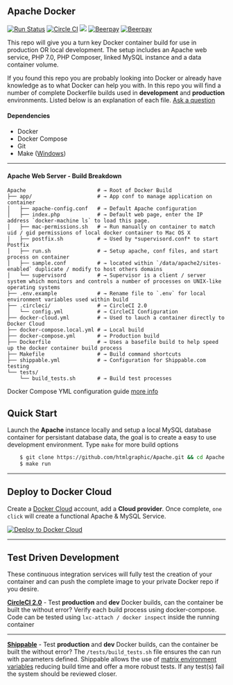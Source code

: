## Apache Docker

[![Run Status](https://api.shippable.com/projects/54cf015b5ab6cc13528a7b6a/badge?branch=envoyer)](https://app.shippable.com/projects/54cf015b5ab6cc13528a7b6a)
[![Circle CI](https://circleci.com/gh/htmlgraphic/Apache/tree/envoyer.svg?style=svg)](https://circleci.com/gh/htmlgraphic/Apache/tree/envoyer) 
[![](https://images.microbadger.com/badges/image/htmlgraphic/apache:envoyer.svg)](https://microbadger.com/images/htmlgraphic/apache:envoyer "Get your own image badge on microbadger.com")
[![Beerpay](https://beerpay.io/htmlgraphic/Apache/badge.svg?style=beer)](https://beerpay.io/htmlgraphic/Apache) [![Beerpay](https://beerpay.io/htmlgraphic/Apache/make-wish.svg?style=flat)](https://beerpay.io/htmlgraphic/Apache)


This repo will give you a turn key Docker container build for use in production OR local development. The setup includes an Apache web service, PHP 7.0, PHP Composer, linked MySQL instance and a data container volume.


If you found this repo you are probably looking into Docker or already have knowledge as to what Docker can help you with. In this repo you will find a number of complete Dockerfile builds used in **development** and **production** environments. Listed below is an explanation of each file. [Ask a question](https://github.com/htmlgraphic/Apache/issues/new)

#### Dependencies
- Docker
- Docker Compose
- Git
- Make ([Windows](https://stackoverflow.com/questions/32127524/how-to-install-and-use-make-in-windows-8-1))

---

#### Apache Web Server - Build Breakdown

```shell
Apache                       # → Root of Docker Build
├── app/                     # → App conf to manage application on container
│   ├── apache-config.conf   # → Default Apache configuration
│   ├── index.php            # → Default web page, enter the IP address `docker-machine ls` to load this page.
│   ├── mac-permissions.sh   # → Run manually on container to match uid / gid permissions of local docker container to Mac OS X
│   ├── postfix.sh           # → Used by *supervisord.conf* to start Postfix
│   ├── run.sh               # → Setup apache, conf files, and start process on container
│   ├── sample.conf          # → located within `/data/apache2/sites-enabled` duplicate / modify to host others domains
│   └── supervisord          # → Supervisor is a client / server system which monitors and controls a number of processes on UNIX-like operating systems
├── .env.example             # → Rename file to `.env` for local environment variables used within build
├── .circleci/               # → CircleCI 2.0
│   └── config.yml           # → CircleCI Configuration
├── docker-cloud.yml         # → Used to lauch a container directly to Docker Cloud
├── docker-compose.local.yml # → Local build 
├── docker-compose.yml       # → Production build
├── Dockerfile               # → Uses a basefile build to help speed up the docker container build process
├── Makefile                 # → Build command shortcuts
├── shippable.yml            # → Configuration for Shippable.com testing
└── tests/
    └── build_tests.sh       # → Build test processes
```
Docker Compose YML configuration guide [more info](https://docs.docker.com/docker-cloud/apps/deploy-to-cloud-btn/) 

## Quick Start

Launch the **Apache** instance locally and setup a local MySQL database container for persistant database data, the goal is to create a easy to use development environment. Type `make` for more build options

```bash
	$ git clone https://github.com/htmlgraphic/Apache.git && cd Apache
	$ make run
```

---
## Deploy to Docker Cloud
Create a [Docker Cloud](https://cloud.docker.com) account, add a   **Cloud provider**. Once complete, `one click` will create a functional Apache & MySQL Service.

[![Deploy to Docker Cloud](https://files.cloud.docker.com/images/deploy-to-dockercloud.svg)](https://cloud.docker.com/stack/deploy/)

---

## Test Driven Development
These continuous integration services will fully test the creation of your container and can push the complete image to your private Docker repo if you desire.


**[CircleCI 2.0](https://circleci.com/gh/htmlgraphic/Apache)** - Test **production** and **dev** Docker builds, can the container be built the without error? Verify each build process using docker-compose. Code can be tested using ```lxc-attach / docker inspect``` inside the running container


---

**[Shippable](https://shippable.com)** - Test **production** and **dev** Docker builds, can the container be built the without error? The ```/tests/build_tests.sh``` file ensures the can run with parameters defined. Shippable allows the use of [matrix environment variables](http://docs.shippable.com/ci_configure/#using-environment-variables) reducing build time and offer a more robust tests. If any test(s) fail the system should be reviewed closer.
